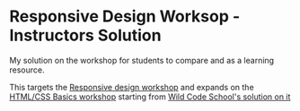 # Responsive Design Worksop - Instructors Solution

My solution on the workshop for students to compare and as a learning resource.

This targets the [Responsive design workshop](https://wildcodeschool.github.io/css-workshop/) and expands on the [HTML/CSS Basics workshop](https://wildcodeschool.github.io/html-basics-workshop/) starting from [Wild Code School's solution on it](https://github.com/WildCodeSchool/html-css-workshop-basics)